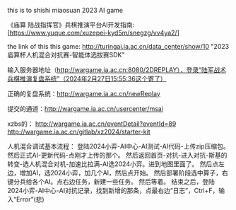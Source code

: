 this is to shishi miaosuan 2023 AI game

《庙算 陆战指挥官》兵棋推演平台AI开发指南: \[<https://www.yuque.com/xuzepei-kyd5m/snegzg/vv4ya2/>]

the link of this this game: http://turingai.ia.ac.cn/data_center/show/10
"2023庙算杯人机混合对抗赛-智能体选拔赛SDK"

输入服务器地址（http://wargame.ia.ac.cn:8080/2DREPLAY），登录“陆军战术兵棋推演复盘系统”（2024年2月27日15:55:36这个寄了）

正确的复盘系统：http://wargame.ia.ac.cn/newReplay

提交的通道：http://wargame.ia.ac.cn/usercenter/msai

xzbs的：
http://wargame.ia.ac.cn/eventDetail?eventId=89
http://wargame.ia.ac.cn/gitlab/xz2024/starter-kit

人机混合调试基本流程：
登陆2024小弈-AI中心-AI测试-AI代码-上传zip压缩包。
然后正式AI-更新代码-点刚才上传的那个。
然后返回首页-对抗-进入对抗-斯基的转变-选人机混合对机-加速比拉满-AI选2024小弈。进到地图里面了。
然后点左边，增加AI，选2024小弈，加几个AI，然后点开始。
然后部署阶段选中算子，右键分兵给各个AI。点右边任务，新建一些任务。
然后等着。
结束之后，登陆2024小弈-AI中心-AI对抗记录，找到新增的那条，点最右边“日志”，Ctrl+F，输入“Error”(悲)